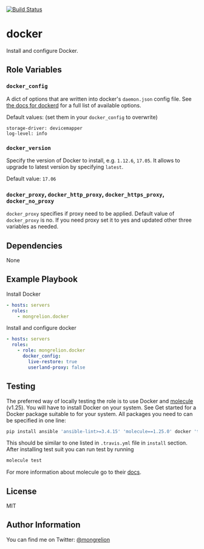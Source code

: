 [![Build Status](https://travis-ci.org/mongrelion/ansible-role-docker.svg?branch=master)](https://travis-ci.org/mongrelion/ansible-role-docker)

# docker

Install and configure Docker.

## Role Variables

### `docker_config`

A dict of options that are written into docker's `daemon.json` config file. See [the docs for dockerd](https://docs.docker.com/engine/reference/commandline/dockerd/) for a full list of available options.

Default values: (set them in your `docker_config` to overwrite)

    storage-driver: devicemapper
    log-level: info

### `docker_version`

Specify the version of Docker to install, e.g. `1.12.6`, `17.05`. It allows to upgrade to latest version by specifying `latest`.

Default value: `17.06`

### `docker_proxy`, `docker_http_proxy`, `docker_https_proxy`, `docker_no_proxy`

`docker_proxy` specifies if proxy need to be applied. Default value of `docker_proxy` is no. If you need proxy set it to yes and updated other three variables as needed.

## Dependencies

None

## Example Playbook

Install Docker
```yaml
- hosts: servers
  roles:
    - mongrelion.docker
```

Install and configure docker
```yaml
- hosts: servers
  roles:
    - role: mongrelion.docker
      docker_config:
        live-restore: true
        userland-proxy: false
```

## Testing

The preferred way of locally testing the role is to use Docker and [molecule](https://github.com/metacloud/molecule) (v1.25). You will have to install Docker on your system. See Get started for a Docker package suitable to for your system.
All packages you need to can be specified in one line:
```sh
pip install ansible 'ansible-lint>=3.4.15' 'molecule==1.25.0' docker 'testinfra>=1.7.0,<=1.10.1'
```
This should be similar to one listed in `.travis.yml` file in `install` section. 
After installing test suit you can run test by running
```sh
molecule test
```
For more information about molecule go to their [docs](http://molecule.readthedocs.io/en/stable-1.25/).

## License

MIT

## Author Information

You can find me on Twitter: [@mongrelion](https://twitter.com/mongrelion)
